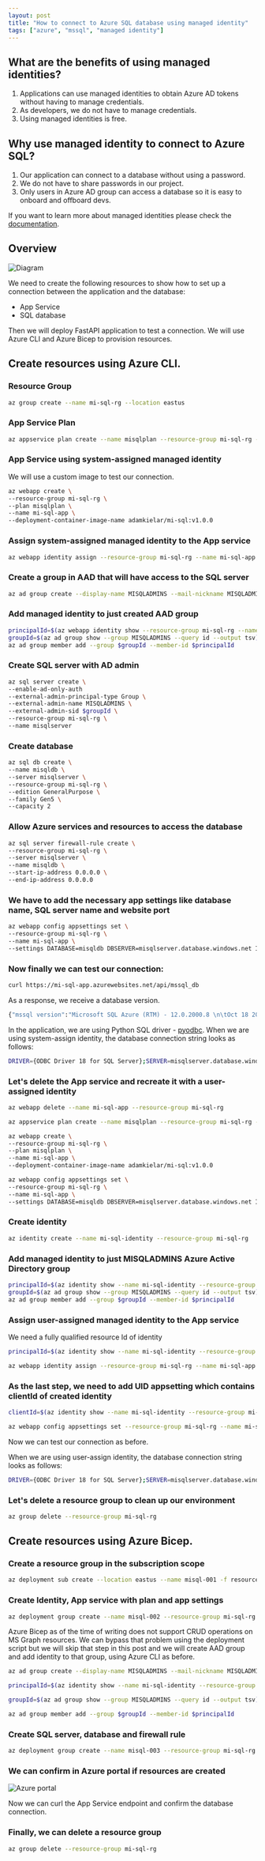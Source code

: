 ```yaml
---
layout: post
title: "How to connect to Azure SQL database using managed identity"
tags: ["azure", "mssql", "managed identity"]
---
```


## What are the benefits of using managed identities?
1. Applications can use managed identities to obtain Azure AD tokens without having to manage credentials.
2. As developers, we do not have to manage credentials.
3. Using managed identities is free.

## Why use managed identity to connect to Azure SQL?
1. Our application can connect to a database without using a password.
2. We do not have to share passwords in our project.
3. Only users in Azure AD group can access a database so it is easy to onboard and offboard devs.

If you want to learn more about managed identities please check the [documentation](https://learn.microsoft.com/en-us/azure/active-directory/managed-identities-azure-resources/overview).

## Overview
![Diagram](/assets/post1/post-1-diagram.png)

We need to create the following resources to show how to set up a connection between the application and the database:
* App Service
* SQL database

Then we will deploy FastAPI application to test a connection.
We will use Azure CLI and Azure Bicep to provision resources.

## Create resources using Azure CLI.
### Resource Group
```bash
az group create --name mi-sql-rg --location eastus
```

### App Service Plan
```bash
az appservice plan create --name misqlplan --resource-group mi-sql-rg --is-linux --sku B1
```

### App Service using system-assigned managed identity

We will use a custom image to test our connection.
```bash
az webapp create \
--resource-group mi-sql-rg \
--plan misqlplan \
--name mi-sql-app \
--deployment-container-image-name adamkielar/mi-sql:v1.0.0
```

### Assign system-assigned managed identity to the App service
``` bash
az webapp identity assign --resource-group mi-sql-rg --name mi-sql-app
```

### Create a group in AAD that will have access to the SQL server
```bash
az ad group create --display-name MISQLADMINS --mail-nickname MISQLADMINS
```

### Add managed identity to just created AAD group
```bash
principalId=$(az webapp identity show --resource-group mi-sql-rg --name mi-sql-app --query principalId --output tsv)
groupId=$(az ad group show --group MISQLADMINS --query id --output tsv)
az ad group member add --group $groupId --member-id $principalId
```

### Create SQL server with AD admin
```bash
az sql server create \
--enable-ad-only-auth 
--external-admin-principal-type Group \
--external-admin-name MISQLADMINS \
--external-admin-sid $groupId \
--resource-group mi-sql-rg \
--name misqlserver
```

### Create database
```bash
az sql db create \
--name misqldb \
--server misqlserver \
--resource-group mi-sql-rg \
--edition GeneralPurpose \
--family Gen5 \
--capacity 2
```

### Allow Azure services and resources to access the database
```bash
az sql server firewall-rule create \
--resource-group mi-sql-rg \
--server misqlserver \
--name misqldb \
--start-ip-address 0.0.0.0 \
--end-ip-address 0.0.0.0
```

### We have to add the necessary app settings like database name, SQL server name and website port
```bash
az webapp config appsettings set \
--resource-group mi-sql-rg \
--name mi-sql-app \
--settings DATABASE=misqldb DBSERVER=misqlserver.database.windows.net IDENTITY=system WEBSITES_PORT=8000
```

### Now finally we can test our connection:
```bash
curl https://mi-sql-app.azurewebsites.net/api/mssql_db
```

As a response, we receive a database version.
```bash
{"mssql version":"Microsoft SQL Azure (RTM) - 12.0.2000.8 \n\tOct 18 2022 13:24:45 \n\tCopyright (C) 2022 Microsoft Corporation\n"}
```

In the application, we are using Python SQL driver - [pyodbc](https://github.com/mkleehammer/pyodbc).
When we are using system-assign identity, the database connection string looks as follows:
```bash
DRIVER={ODBC Driver 18 for SQL Server};SERVER=misqlserver.database.windows.net,1433;DATABASE=misqldb;Authentication=ActiveDirectoryMSI
```

### Let's delete the App service and recreate it with a user-assigned identity
```bash
az webapp delete --name mi-sql-app --resource-group mi-sql-rg

az appservice plan create --name misqlplan --resource-group mi-sql-rg --is-linux --sku B1

az webapp create \
--resource-group mi-sql-rg \
--plan misqlplan \
--name mi-sql-app \
--deployment-container-image-name adamkielar/mi-sql:v1.0.0

az webapp config appsettings set \
--resource-group mi-sql-rg \
--name mi-sql-app \
--settings DATABASE=misqldb DBSERVER=misqlserver.database.windows.net IDENTITY=user WEBSITES_PORT=8000
```

### Create identity
```bash
az identity create --name mi-sql-identity --resource-group mi-sql-rg
```

### Add managed identity to just MISQLADMINS Azure Active Directory group
```bash
principalId=$(az identity show --name mi-sql-identity --resource-group mi-sql-rg --query principalId --output tsv)
groupId=$(az ad group show --group MISQLADMINS --query id --output tsv)
az ad group member add --group $groupId --member-id $principalId
```

### Assign user-assigned managed identity to the App service 
We need a fully qualified resource Id of identity
``` bash
principalId=$(az identity show --name mi-sql-identity --resource-group mi-sql-rg --query id --output tsv)

az webapp identity assign --resource-group mi-sql-rg --name mi-sql-app --identities $principalId
```

### As the last step, we need to add UID appsetting which contains clientId of created identity

```bash
clientId=$(az identity show --name mi-sql-identity --resource-group mi-sql-rg --query id --output tsv)

az webapp config appsettings set --resource-group mi-sql-rg --name mi-sql-app --settings UID=$clientId
```

Now we can test our connection as before.

When we are using user-assign identity, the database connection string looks as follows:
```bash
DRIVER={ODBC Driver 18 for SQL Server};SERVER=misqlserver.database.windows.net,1433;DATABASE=misqldb;UID=<clientId>;Authentication=ActiveDirectoryMSI
```

### Let's delete a resource group to clean up our environment
```bash
az group delete --resource-group mi-sql-rg
```


## Create resources using Azure Bicep.

### Create a resource group in the subscription scope
<script src="https://gist.github.com/adamkielar/dc9fe1bd40f27642168b66677d1738d4.js"></script>

```bash
az deployment sub create --location eastus --name misql-001 -f resource-group.bicep
```

### Create Identity, App service with plan and app settings
<script src="https://gist.github.com/adamkielar/ecb77a332e5cdcca8eb5582c567c047c.js"></script>

```bash
az deployment group create --name misql-002 --resource-group mi-sql-rg -f appservice.bicep
```

Azure Bicep as of the time of writing does not support CRUD operations on MS Graph resources. We can bypass that problem using the deployment script but we will skip that step in this post and we will create AAD group and add identity to that group, using Azure CLI as before.

```bash
az ad group create --display-name MISQLADMINS --mail-nickname MISQLADMINS

principalId=$(az identity show --name mi-sql-identity --resource-group mi-sql-rg --query principalId --output tsv)

groupId=$(az ad group show --group MISQLADMINS --query id --output tsv)

az ad group member add --group $groupId --member-id $principalId
```

### Create SQL server, database and firewall rule
<script src="https://gist.github.com/adamkielar/6614dc77cd75021984ed51fd9b061cf2.js"></script>

```bash
az deployment group create --name misql-003 --resource-group mi-sql-rg -f sql.bicep
```

### We can confirm in Azure portal if resources are created

![Azure portal](/assets/post1/mi-sql-rg.png)

Now we can curl the App Service endpoint and confirm the database connection.

### Finally, we can delete a resource group
```bash
az group delete --resource-group mi-sql-rg
```
